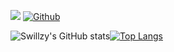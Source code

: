 ![](https://visitor-badge.laobi.icu/badge?page_id=swillzy.swillzy) [![Github](https://img.shields.io/github/followers/swillzy?label=Follow&style=social)](https://github.com/swillzy)

![Swillzy's GitHub stats](https://github-readme-stats.vercel.app/api?username=swillzy&theme=buefy&show_icons=true&custom_title=Swillzy's%20stats&include_all_commits=true)[![Top Langs](https://github-readme-stats.vercel.app/api/top-langs/?username=swillzy&layout=compact)](https://github.com/swillzy?tab=repositories)
